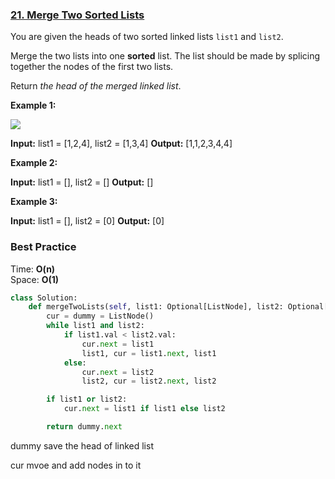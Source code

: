 ### [21. Merge Two Sorted Lists](https://leetcode.com/problems/merge-two-sorted-lists/)

You are given the heads of two sorted linked lists `list1` and `list2`.

Merge the two lists into one **sorted** list. The list should be made by splicing together the nodes of the first two lists.

Return *the head of the merged linked list*.

**Example 1:**

![](https://assets.leetcode.com/uploads/2020/10/03/merge_ex1.jpg)

**Input:** list1 = [1,2,4], list2 = [1,3,4]
**Output:** [1,1,2,3,4,4]

**Example 2:**

**Input:** list1 = [], list2 = []
**Output:** []

**Example 3:**

**Input:** list1 = [], list2 = [0]
**Output:** [0]

### Best Practice

Time: **O(n)**  
Space: **O(1)**

```python
class Solution:
    def mergeTwoLists(self, list1: Optional[ListNode], list2: Optional[ListNode]) -> Optional[ListNode]:
        cur = dummy = ListNode()
        while list1 and list2:               
            if list1.val < list2.val:
                cur.next = list1
                list1, cur = list1.next, list1
            else:
                cur.next = list2
                list2, cur = list2.next, list2

        if list1 or list2:
            cur.next = list1 if list1 else list2

        return dummy.next 
```

dummy save the head of linked list

cur mvoe and add nodes in to it
